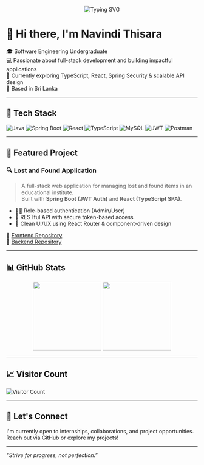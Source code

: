 <p align="center">
  <img src="https://readme-typing-svg.demolab.com?font=Fira+Code&size=22&pause=1000&color=3F8EFF&center=true&vCenter=true&width=750&lines=Hi+I'm+Navindi+Thisara;Full+Stack+Developer+in+Training;Skilled+in+Spring+Boot,+React,+MySQL,+TypeScript;Welcome+to+my+GitHub+profile!" alt="Typing SVG" />
</p>

# 👋 Hi there, I'm Navindi Thisara

🎓 Software Engineering Undergraduate  
💻 Passionate about full-stack development and building impactful applications  
🌱 Currently exploring TypeScript, React, Spring Security & scalable API design  
📍 Based in Sri Lanka

---

## 🔧 Tech Stack

![Java](https://img.shields.io/badge/Java-%23ED8B00.svg?style=for-the-badge&logo=java&logoColor=white)
![Spring Boot](https://img.shields.io/badge/Spring%20Boot-%236DB33F.svg?style=for-the-badge&logo=spring-boot&logoColor=white)
![React](https://img.shields.io/badge/React-%2320232a.svg?style=for-the-badge&logo=react&logoColor=%2361DAFB)
![TypeScript](https://img.shields.io/badge/TypeScript-%23007ACC.svg?style=for-the-badge&logo=typescript&logoColor=white)
![MySQL](https://img.shields.io/badge/MySQL-%2300f.svg?style=for-the-badge&logo=mysql&logoColor=white)
![JWT](https://img.shields.io/badge/JWT-black?style=for-the-badge&logo=JSON%20web%20tokens)
![Postman](https://img.shields.io/badge/Postman-FF6C37?style=for-the-badge&logo=postman&logoColor=white)

---

## 📌 Featured Project

### 🔍 Lost and Found Application
> A full-stack web application for managing lost and found items in an educational institute.  
> Built with **Spring Boot (JWT Auth)** and **React (TypeScript SPA)**.

- 👨‍🎓 Role-based authentication (Admin/User)  
- 🧾 RESTful API with secure token-based access  
- 🧩 Clean UI/UX using React Router & component-driven design

🔗 [Frontend Repository](https://github.com/Navindi-Thisara/lostfound-frontend)  
🔗 [Backend Repository](https://github.com/Navindi-Thisara/lostfound-backend)

---

## 📊 GitHub Stats

<div align="center">
  <img src="https://github-readme-stats.vercel.app/api?username=Navindi-Thisara&show_icons=true&theme=default" height="180px" />
  <img src="https://github-readme-stats.vercel.app/api/top-langs/?username=Navindi-Thisara&layout=compact&theme=default" height="180px" />
</div>

---

## 📈 Visitor Count

![Visitor Count](https://komarev.com/ghpvc/?username=Navindi-Thisara&label=Profile%20views&color=0e75b6&style=flat)

---

## 💬 Let's Connect

I'm currently open to internships, collaborations, and project opportunities.  
Reach out via GitHub or explore my projects!

---

_“Strive for progress, not perfection.”_
